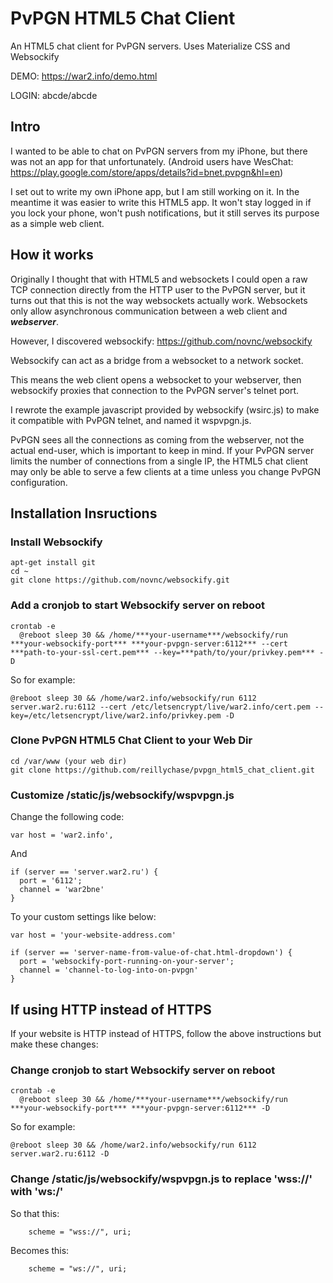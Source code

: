 # PvPGN HTML5 Chat Client
An HTML5 chat client for PvPGN servers. Uses Materialize CSS and Websockify

DEMO: https://war2.info/demo.html

LOGIN: abcde/abcde

## Intro
I wanted to be able to chat on PvPGN servers from my iPhone, but there was not an app for that unfortunately. (Android users have WesChat: https://play.google.com/store/apps/details?id=bnet.pvpgn&hl=en) 

I set out to write my own iPhone app, but I am still working on it. In the meantime it was easier to write this HTML5 app. It won't stay logged in if you lock your phone, won't push notifications, but it still serves its purpose as a simple web client.

## How it works
Originally I thought that with HTML5 and websockets I could open a raw TCP connection directly from the HTTP user to the PvPGN server, but it turns out that this is not the way websockets actually work. Websockets only allow asynchronous communication between a web client and ***webserver***.

However, I discovered websockify: https://github.com/novnc/websockify

Websockify can act as a bridge from a websocket to a network socket.

This means the web client opens a websocket to your webserver, then websockify proxies that connection to the PvPGN server's telnet port.

I rewrote the example javascript provided by websockify (wsirc.js) to make it compatible with PvPGN telnet, and named it wspvpgn.js.

PvPGN sees all the connections as coming from the webserver, not the actual end-user, which is important to keep in mind. If your PvPGN server limits the number of connections from a single IP, the HTML5 chat client may only be able to serve a few clients at a time unless you change PvPGN configuration.

## Installation Insructions
### Install Websockify
    apt-get install git
    cd ~
    git clone https://github.com/novnc/websockify.git


### Add a cronjob to start Websockify server on reboot

    crontab -e
      @reboot sleep 30 && /home/***your-username***/websockify/run ***your-websockify-port*** ***your-pvpgn-server:6112*** --cert ***path-to-your-ssl-cert.pem*** --key=***path/to/your/privkey.pem*** -D


So for example:

    @reboot sleep 30 && /home/war2.info/websockify/run 6112 server.war2.ru:6112 --cert /etc/letsencrypt/live/war2.info/cert.pem --key=/etc/letsencrypt/live/war2.info/privkey.pem -D

### Clone PvPGN HTML5 Chat Client to your Web Dir

    cd /var/www (your web dir)
    git clone https://github.com/reillychase/pvpgn_html5_chat_client.git

### Customize /static/js/websockify/wspvpgn.js
Change the following code:

    var host = 'war2.info',
    
And

    if (server == 'server.war2.ru') {
      port = '6112';
      channel = 'war2bne'
    }

To your custom settings like below:
    
    var host = 'your-website-address.com'

    if (server == 'server-name-from-value-of-chat.html-dropdown') {
      port = 'websockify-port-running-on-your-server';
      channel = 'channel-to-log-into-on-pvpgn'
    }

## If using HTTP instead of HTTPS
If your website is HTTP instead of HTTPS, follow the above instructions but make these changes:

### Change cronjob to start Websockify server on reboot

    crontab -e
      @reboot sleep 30 && /home/***your-username***/websockify/run ***your-websockify-port*** ***your-pvpgn-server:6112*** -D


So for example:

    @reboot sleep 30 && /home/war2.info/websockify/run 6112 server.war2.ru:6112 -D

### Change /static/js/websockify/wspvpgn.js to replace 'wss://' with 'ws:/'

So that this:

        scheme = "wss://", uri;

Becomes this:

        scheme = "ws://", uri;
